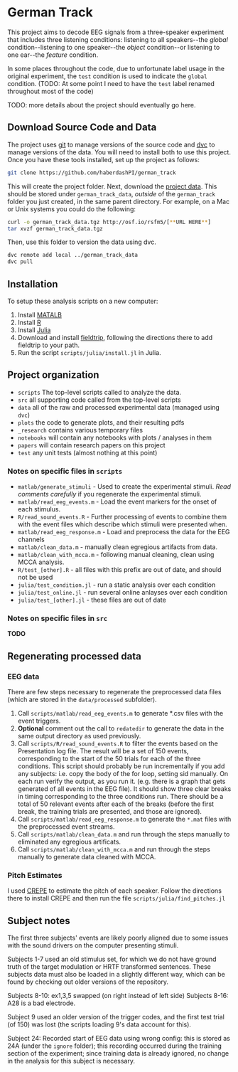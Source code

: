 # German Track

This project aims to decode EEG signals from a three-speaker experiment that
includes three listening conditions: listening to all speakers--the *global*
condition--listening to one speaker--the *object* condition--or listening to
one ear--the *feature* condition.

In some places throughout the code, due to unfortunate label usage in the original
experiment, the `test` condition is used to indicate the `global` condition. (TODO: At some
point I need to have the `test` label renamed throughout most of the code)

TODO: more details about the project should eventually go here.

## Download Source Code and Data

The project uses [git](https://git-scm.com/) to manage versions of the source code and
[dvc](https://dvc.org/doc/start/data-versioning) to manage versions of the data. You will
need to install both to use this project. Once you have these tools installed, set up the
project as follows:

```bash
git clone https://github.com/haberdashPI/german_track
```

This will create the project folder. Next, download the [project
data](https://osf.io/rsfm5/). This should be stored under `german_track_data`, *outside* of
the `german_track` folder you just created, in the same parent directory. For example, on a
Mac or Unix systems you could do the following:

```bash
curl -o german_track_data.tgz http://osf.io/rsfm5/[**URL HERE**]
tar xvzf german_track_data.tgz
```

Then, use this folder to version the data using dvc.

```bash
dvc remote add local ../german_track_data
dvc pull
```

## Installation

To setup these analysis scripts on a new computer:

1. Install [MATALB](https://www.mathworks.com)
2. Install [R](https://www.r-project.org)
3. Install [Julia](https://julialang.org)
4. Download and install [fieldtrip](http://www.fieldtriptoolbox.org/download/),
following the directions there to add fieldtrip to your path.
5. Run the script `scripts/julia/install.jl` in Julia.

## Project organization

- `scripts` The top-level scripts called to analyze the data.
- `src` all supporting code called from the top-level scripts
- `data` all of the raw and processed experimental data (managed using `dvc`)
- `plots` the code to generate plots, and their resulting pdfs
- `_research` contains various temporary files
- `notebooks` will contain any notebooks with plots / analyses in them
- `papers` will contain research papers on this project
- `test` any unit tests (almost nothing at this point)

### Notes on specific files in `scripts`

- `matlab/generate_stimuli` - Used to create the experimental stimuli. *Read comments carefully* if you regenerate the experimental stimuli.
- `matlab/read_eeg_events.m` - Load the event markers for the onset of each stimulus.
- `R/read_sound_events.R` - Further processing of events to combine them with
  the event files which describe which stimuli were presented when.
- `matlab/read_eeg_response.m` - Load and preprocess the data for the EEG channels
- `matlab/clean_data.m` - manually clean egregious artifacts from data.
- `matlab/clean_with_mcca.m` - following manual cleaning, clean using MCCA analysis.
- `R/test_[other].R` - all files with this prefix are out of date, and should not be used
- `julia/test_condition.jl` - run a static analysis over each condition
- `julia/test_online.jl` - run several online anlayses over each condition
- `julia/test_[other].jl` - these files are out of date

### Notes on specific files in `src`

**TODO**

## Regenerating processed data

### EEG data

There are few steps necessary to regenerate the preprocessed data files (which
are stored in the `data/processed` subfolder).

1. Call `scripts/matlab/read_eeg_events.m` to generate *.csv files with the event triggers.
2. **Optional** comment out the call to `redatedir` to generate the data in the same output directory as used previously.
3. Call `scripts/R/read_sound_events.R` to filter the events based on the
   Presentation log file. The result will be a set of 150 events, corresponding
   to the start of the 50 trials for each of the three conditions. This script
   should probably be run incrementally if you add any subjects: i.e. copy the
   body of the for loop, setting sid manually. On each run
   verify the output, as you run it. (e.g. there is a graph that gets generated
   of all events in the EEG file). It should show three clear breaks
   in timing corresponding to the three conditions run. There should be a
   total of 50 relevant events after each of the breaks (before the first break,
   the training trials are presented, and those are ignored).
4. Call `scripts/matlab/read_eeg_response.m` to generate the `*.mat` files
   with the preprocessed event streams.
5. Call `scripts/matlab/clean_data.m` and run through the steps manually to eliminated any egregious artificats.
6. Call `scripts/matlab/clean_with_mcca.m` and run through the steps manually to generate data cleaned with MCCA.

### Pitch Estimates

I used [CREPE](https://github.com/marl/crepe) to estimate the pitch of each speaker. Follow the directions there to install CREPE and then run the file
`scripts/julia/find_pitches.jl`

## Subject notes

The first three subjects' events are likely poorly aligned due to some
issues with the sound drivers on the computer presenting stimuli.

Subjects 1-7 used an old stimulus set, for which we do not have ground
truth of the target modulation or HRTF transformed sentences. These subjects
data must also be loaded in a slightly different way, which can be found by
checking out older versions of the repository.

Subjects 8-10: ex1,3,5 swapped (on right instead of left side)
Subjects 8-16: A28 is a bad electrode.

Subject 9 used an older version of the trigger codes, and the first test
trial (of 150) was lost (the scripts loading 9's data account for this).

Subject 24: Recorded start of EEG data using wrong config: this is stored as
24A (under the `ignore` folder); this recording occurred during the training
section of the experiment; since training data is already ignored, no change in
the analysis for this subject is necessary.

